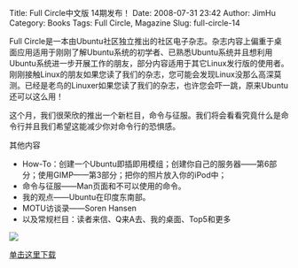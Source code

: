Title: Full Circle中文版 14期发布！
Date: 2008-07-31 23:42
Author: JimHu
Category: Books
Tags: Full Circle, Magazine
Slug: full-circle-14

Full
Circle是一本由Ubuntu社区独立推出的社区电子杂志。杂志内容上偏重于桌面应用适用于刚刚了解Ubuntu系统的初学者、已熟悉Ubuntu系统并且想利用Ubuntu系统进一步开展工作的朋友，部分内容适用于其它Linux发行版的使用者。刚刚接触Linux的朋友如果您读了我们的杂志，您可能会发现Linux没那么高深莫测。已经是老鸟的Linuxer如果您读了我们的杂志，也许您会吓一跳，原来Ubuntu还可以这么用！

这个月，我们很荣欣的推出一个新栏目，命令与征服。我们将会看看究竟什么是命令行并且我们希望这能减少你对命令行的恐惧感。

其他内容

-   How-To：创建一个Ubuntu即插即用模组；创建你自己的服务器——第6部分；使用GIMP——第3部分；把你的照片放入你的iPod中；
-   命令与征服——Man页面和不可以使用的命令。
-   我的观点——Ubuntu在印度东南部。
-   MOTU访谈录——Soren Hansen
-   以及常规栏目：读者来信、Q来A去、我的桌面、Top5和更多

![](http://fullcirclemagazine.org/wp-content/uploads/2008/07/issue14-zhcn.png)

[单击这里下载](http://sites.google.com/site/fullcirclezh/Downloads/issue14)
